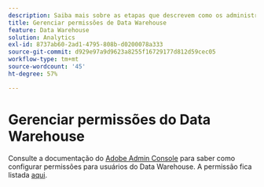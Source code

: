```yaml
---
description: Saiba mais sobre as etapas que descrevem como os administradores podem habilitar o acesso aos relatórios do Data Warehouse para usuários.
title: Gerenciar permissões de Data Warehouse
feature: Data Warehouse
solution: Analytics
exl-id: 8737ab60-2ad1-4795-808b-d0200078a333
source-git-commit: d929e97a9d9623a8255f16729177d812d59cec05
workflow-type: tm+mt
source-wordcount: '45'
ht-degree: 57%

---
```


# Gerenciar permissões do Data Warehouse

Consulte a documentação do [Adobe Admin Console](/help/admin/admin-console/home.md) para saber como configurar permissões para usuários do Data Warehouse. A permissão fica listada [aqui](/help/admin/admin-console/permissions/report-suite-tools.md).

